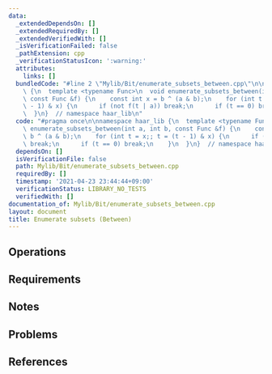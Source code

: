 ```yaml
---
data:
  _extendedDependsOn: []
  _extendedRequiredBy: []
  _extendedVerifiedWith: []
  _isVerificationFailed: false
  _pathExtension: cpp
  _verificationStatusIcon: ':warning:'
  attributes:
    links: []
  bundledCode: "#line 2 \"Mylib/Bit/enumerate_subsets_between.cpp\"\n\nnamespace haar_lib\
    \ {\n  template <typename Func>\n  void enumerate_subsets_between(int a, int b,\
    \ const Func &f) {\n    const int x = b ^ (a & b);\n    for (int t = x;; t = (t\
    \ - 1) & x) {\n      if (not f(t | a)) break;\n      if (t == 0) break;\n    }\n\
    \  }\n}  // namespace haar_lib\n"
  code: "#pragma once\n\nnamespace haar_lib {\n  template <typename Func>\n  void\
    \ enumerate_subsets_between(int a, int b, const Func &f) {\n    const int x =\
    \ b ^ (a & b);\n    for (int t = x;; t = (t - 1) & x) {\n      if (not f(t | a))\
    \ break;\n      if (t == 0) break;\n    }\n  }\n}  // namespace haar_lib\n"
  dependsOn: []
  isVerificationFile: false
  path: Mylib/Bit/enumerate_subsets_between.cpp
  requiredBy: []
  timestamp: '2021-04-23 23:44:44+09:00'
  verificationStatus: LIBRARY_NO_TESTS
  verifiedWith: []
documentation_of: Mylib/Bit/enumerate_subsets_between.cpp
layout: document
title: Enumerate subsets (Between)
---
```


## Operations

## Requirements

## Notes

## Problems

## References
